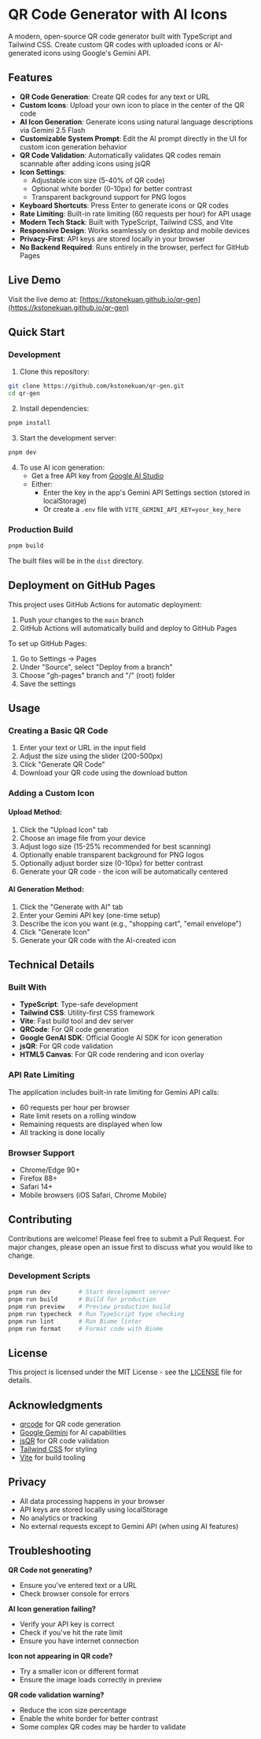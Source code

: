# QR Code Generator with AI Icons

A modern, open-source QR code generator built with TypeScript and Tailwind CSS. Create custom QR codes with uploaded icons or AI-generated icons using Google's Gemini API.

## Features

- **QR Code Generation**: Create QR codes for any text or URL
- **Custom Icons**: Upload your own icon to place in the center of the QR code
- **AI Icon Generation**: Generate icons using natural language descriptions via Gemini 2.5 Flash
- **Customizable System Prompt**: Edit the AI prompt directly in the UI for custom icon generation behavior
- **QR Code Validation**: Automatically validates QR codes remain scannable after adding icons using jsQR
- **Icon Settings**:
  - Adjustable icon size (5-40% of QR code)
  - Optional white border (0-10px) for better contrast
  - Transparent background support for PNG logos
- **Keyboard Shortcuts**: Press Enter to generate icons or QR codes
- **Rate Limiting**: Built-in rate limiting (60 requests per hour) for API usage
- **Modern Tech Stack**: Built with TypeScript, Tailwind CSS, and Vite
- **Responsive Design**: Works seamlessly on desktop and mobile devices
- **Privacy-First**: API keys are stored locally in your browser
- **No Backend Required**: Runs entirely in the browser, perfect for GitHub Pages

## Live Demo

Visit the live demo at: [https://kstonekuan.github.io/qr-gen](https://kstonekuan.github.io/qr-gen)

## Quick Start

### Development

1. Clone this repository:
```bash
git clone https://github.com/kstonekuan/qr-gen.git
cd qr-gen
```

2. Install dependencies:
```bash
pnpm install
```

3. Start the development server:
```bash
pnpm dev
```

4. To use AI icon generation:
   - Get a free API key from [Google AI Studio](https://aistudio.google.com/apikey)
   - Either:
     - Enter the key in the app's Gemini API Settings section (stored in localStorage)
     - Or create a `.env` file with `VITE_GEMINI_API_KEY=your_key_here`

### Production Build

```bash
pnpm build
```

The built files will be in the `dist` directory.

## Deployment on GitHub Pages

This project uses GitHub Actions for automatic deployment:

1. Push your changes to the `main` branch
2. GitHub Actions will automatically build and deploy to GitHub Pages

To set up GitHub Pages:
1. Go to Settings → Pages
2. Under "Source", select "Deploy from a branch"
3. Choose "gh-pages" branch and "/" (root) folder
4. Save the settings

## Usage

### Creating a Basic QR Code

1. Enter your text or URL in the input field
2. Adjust the size using the slider (200-500px)
3. Click "Generate QR Code"
4. Download your QR code using the download button

### Adding a Custom Icon

#### Upload Method:
1. Click the "Upload Icon" tab
2. Choose an image file from your device
3. Adjust logo size (15-25% recommended for best scanning)
4. Optionally enable transparent background for PNG logos
5. Optionally adjust border size (0-10px) for better contrast
6. Generate your QR code - the icon will be automatically centered

#### AI Generation Method:
1. Click the "Generate with AI" tab
2. Enter your Gemini API key (one-time setup)
3. Describe the icon you want (e.g., "shopping cart", "email envelope")
4. Click "Generate Icon"
5. Generate your QR code with the AI-created icon

## Technical Details

### Built With

- **TypeScript**: Type-safe development
- **Tailwind CSS**: Utility-first CSS framework
- **Vite**: Fast build tool and dev server
- **QRCode**: For QR code generation
- **Google GenAI SDK**: Official Google AI SDK for icon generation
- **jsQR**: For QR code validation
- **HTML5 Canvas**: For QR code rendering and icon overlay

### API Rate Limiting

The application includes built-in rate limiting for Gemini API calls:
- 60 requests per hour per browser
- Rate limit resets on a rolling window
- Remaining requests are displayed when low
- All tracking is done locally

### Browser Support

- Chrome/Edge 90+
- Firefox 88+
- Safari 14+
- Mobile browsers (iOS Safari, Chrome Mobile)

## Contributing

Contributions are welcome! Please feel free to submit a Pull Request. For major changes, please open an issue first to discuss what you would like to change.

### Development Scripts

```bash
pnpm run dev        # Start development server
pnpm run build      # Build for production
pnpm run preview    # Preview production build
pnpm run typecheck  # Run TypeScript type checking
pnpm run lint       # Run Biome linter
pnpm run format     # Format code with Biome
```

## License

This project is licensed under the MIT License - see the [LICENSE](LICENSE) file for details.

## Acknowledgments

- [qrcode](https://github.com/soldair/node-qrcode) for QR code generation
- [Google Gemini](https://deepmind.google/technologies/gemini/) for AI capabilities
- [jsQR](https://github.com/cozmo/jsQR) for QR code validation
- [Tailwind CSS](https://tailwindcss.com/) for styling
- [Vite](https://vitejs.dev/) for build tooling

## Privacy

- All data processing happens in your browser
- API keys are stored locally using localStorage
- No analytics or tracking
- No external requests except to Gemini API (when using AI features)

## Troubleshooting

**QR Code not generating?**
- Ensure you've entered text or a URL
- Check browser console for errors

**AI Icon generation failing?**
- Verify your API key is correct
- Check if you've hit the rate limit
- Ensure you have internet connection

**Icon not appearing in QR code?**
- Try a smaller icon or different format
- Ensure the image loads correctly in preview

**QR code validation warning?**
- Reduce the icon size percentage
- Enable the white border for better contrast
- Some complex QR codes may be harder to validate